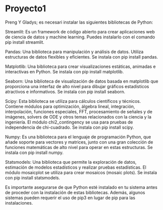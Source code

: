 # Proyecto1
Preng Y Gladys; es necesari instalar las siguientes bibliotecas de Python:

Streamlit: Es un framework de código abierto para crear aplicaciones web de ciencia de datos y machine learning. Puedes instalarlo con el comando pip install streamlit.

Pandas: Una biblioteca para manipulación y análisis de datos. Utiliza estructuras de datos flexibles y eficientes. Se instala con pip install pandas.

Matplotlib: Una biblioteca para crear visualizaciones estáticas, animadas e interactivas en Python. Se instala con pip install matplotlib.

Seaborn: Una biblioteca de visualización de datos basada en matplotlib que proporciona una interfaz de alto nivel para dibujar gráficos estadísticos atractivos e informativos. Se instala con pip install seaborn.

Scipy: Esta biblioteca se utiliza para cálculos científicos y técnicos. Contiene módulos para optimización, álgebra lineal, integración, interpolación, funciones especiales, FFT, procesamiento de señales y de imágenes, solvers de ODE y otros temas relacionados con la ciencia y la ingeniería. El módulo chi2_contingency se usa para pruebas de independencia de chi-cuadrado. Se instala con pip install scipy.

Numpy: Es una biblioteca para el lenguaje de programación Python, que añade soporte para vectores y matrices, junto con una gran colección de funciones matemáticas de alto nivel para operar en estas estructuras. Se instala con pip install numpy.

Statsmodels: Una biblioteca que permite la exploración de datos, estimación de modelos estadísticos y realizar pruebas estadísticas. El módulo mosaicplot se utiliza para crear mosaicos (mosaic plots). Se instala con pip install statsmodels.

Es importante asegurarse de que Python esté instalado en tu sistema antes de proceder con la instalación de estas bibliotecas. Además, algunos sistemas pueden requerir el uso de pip3 en lugar de pip para las instalaciones.
